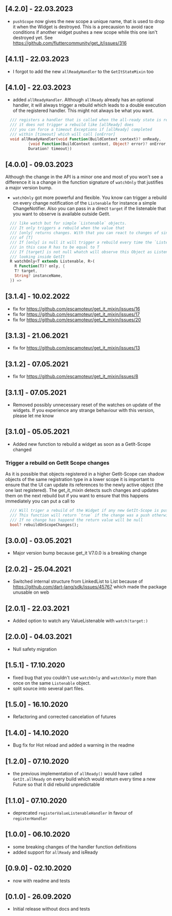 ## [4.2.0] - 22.03.2023
* `pushScope` now gives the new scope a unique name, that is used to drop it when the Widget is destroyed. This is a precausion to avoid race conditions if another widget pushes a new scope while this one isn't destroyed yet. See https://github.com/fluttercommunity/get_it/issues/316
## [4.1.1] - 22.03.2023

* I forgot to add the new `allReadyHandler` to the `GetItStateMixin` too
## [4.1.0] - 22.03.2023

* added `allReadyHandler`. Although `allReady` already has an optional handler, it will always trigger a rebuild which leads to a double execution of the registered handler. This might not always be what you want.

```dart
  /// registers a handler that is called when the all-ready state is reached
  /// it does not trigger a rebuild like [allReady] does
  /// you can force a timeout Exceptions if [allReady] completed
  /// within [timeout] which will call [onError]
  void allReadyHandler(void Function(BuildContext context)? onReady,
          {void Function(BuildContext context, Object? error)? onError,
          Duration? timeout})
```

## [4.0.0] - 09.03.2023

Although the change in the API is a minor one and most of you won't see a difference it is a change in the function signature of `watchOnly` that justifies a major version bump.

* `watchOnly` got more powerful and flexible. You know can trigger a rebuild on every change notification of the `Listenable` for instance a simple ChangeNotifier. Also you can pass in a direct `target` if the listenable that you want to observe is available outside GetIt.

```dart
  /// like watch but for simple `Listenable` objects.
  /// It only triggers a rebuild when the value that
  /// [only] returns changes. With that you can react to changes of single members
  /// of [T]
  /// If [only] is null it will trigger a rebuild every time the `Listenable` changes
  /// in this case R has to be equal to T
  /// If [target] is not null whatch will observe this Object as Listenable instead of
  /// looking inside GetIt
  R watchOnly<T extends Listenable, R>(
    R Function(T)? only, {
    T? target,
    String? instanceName,
  }) =>
```
## [3.1.4] - 10.02.2022

* fix for https://github.com/escamoteur/get_it_mixin/issues/16
* fix for https://github.com/escamoteur/get_it_mixin/issues/17
* fix for https://github.com/escamoteur/get_it_mixin/issues/20

## [3.1.3] - 21.06.2021

* fix for https://github.com/escamoteur/get_it_mixin/issues/13

## [3.1.2] - 07.05.2021

* fix for https://github.com/escamoteur/get_it_mixin/issues/8

## [3.1.1] - 07.05.2021

* Removed possibly unnecessary reset of the watches on update of the widgets. If you experience any strange behaviour with this version, please let me know
## [3.1.0] - 05.05.2021

* Added new function to rebuild a widget as soon as a GetIt-Scope changed
### Trigger a rebuild on GetIt Scope changes
As it is possible that objects registered in a higher GetIt-Scope can shadow objects of the same registration type in a lower scope it is important to ensure that the UI can update its references to the newly active object (the one last registered).
The get_it_mixin detects such changes and updates them on the next rebuild but if you want to ensure that this happens immediately you can put a call to 

```dart
  /// Will triger a rebuild of the Widget if any new GetIt-Scope is pushed or popped
  /// This function will return `true` if the change was a push otherwise `false`
  /// If no change has happend the return value will be null
  bool? rebuildOnScopeChanges();
```
## [3.0.0] - 03.05.2021

* Major version bump because get_it V7.0.0 is a breaking change

## [2.0.2] - 25.04.2021

* Switched internal structure from LinkedList to List because of  https://github.com/dart-lang/sdk/issues/45767 which made the package unusable on web

## [2.0.1] - 22.03.2021

* Added option to watch any ValueListenable with `watch(target:)`

## [2.0.0] - 04.03.2021

* Null safety migration

## [1.5.1] - 17.10.2020

* fixed bug that you couldn't use `watchOnly` and `watchXonly` more than once on the same `Listenable` object.
* split source into several part files.

## [1.5.0] - 16.10.2020

* Refactoring and corrected cancelation of futures

## [1.4.0] - 14.10.2020

* Bug fix for Hot reload and added a warning in the readme

## [1.2.0] - 07.10.2020

* the previous implementation of `allReady()` would have called `GetIt.allReady` on every build which would return every time a new Future so that it did rebuild unpredictable 

## [1.1.0] - 07.10.2020

* deprecated `registerValueListenableHandler` in favour of `registerHandler`

## [1.0.0] - 06.10.2020

* some breaking changes of the handler function definitions
* added support for `allReady` and isReady

## [0.9.0] - 02.10.2020

* now with readme and tests 

## [0.1.0] - 26.09.2020

* Initial release without docs and tests
